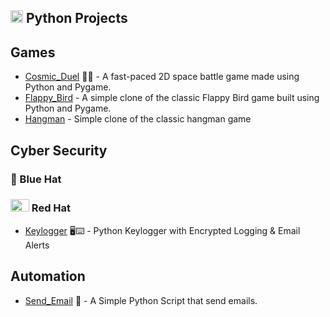 <h2> <img src= "https://github.com/user-attachments/assets/8969d1e8-67ee-4918-98bf-ce02b4cb63a3" width="20" height="20" /> Python Projects</h2>

## Games
- <a href="https://github.com/nickagesa/Cosmic_Duel">Cosmic_Duel</a> 🚀🔥 - A fast-paced 2D space battle game made using Python and Pygame.
- <a href="https://github.com/nickagesa/Flappy_Bird">Flappy_Bird</a> - A simple clone of the classic Flappy Bird game built using Python and Pygame.
- <a href="https://github.com/nickagesa/Hangman">Hangman</a> - Simple clone of the classic hangman game

## Cyber Security
### 🧢 Blue Hat 
### <img src="https://github.com/user-attachments/assets/b0cc4849-f250-438f-a2de-d8b5aa6d1670" width="30" height="20" /> Red Hat 
- <a href="https://github.com/nickagesa/Keylogger">Keylogger</a> 🖥️⌨️ - Python Keylogger with Encrypted Logging & Email Alerts

## Automation
- <a href="https://github.com/nickagesa/Send_Email">Send_Email</a> 📧 - A Simple Python Script that send emails.


